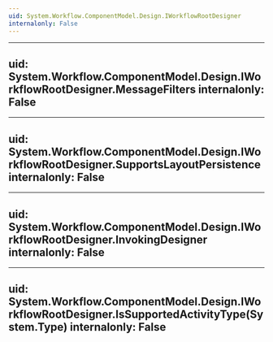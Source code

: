 ```yaml
---
uid: System.Workflow.ComponentModel.Design.IWorkflowRootDesigner
internalonly: False
---
```


---
uid: System.Workflow.ComponentModel.Design.IWorkflowRootDesigner.MessageFilters
internalonly: False
---

---
uid: System.Workflow.ComponentModel.Design.IWorkflowRootDesigner.SupportsLayoutPersistence
internalonly: False
---

---
uid: System.Workflow.ComponentModel.Design.IWorkflowRootDesigner.InvokingDesigner
internalonly: False
---

---
uid: System.Workflow.ComponentModel.Design.IWorkflowRootDesigner.IsSupportedActivityType(System.Type)
internalonly: False
---
